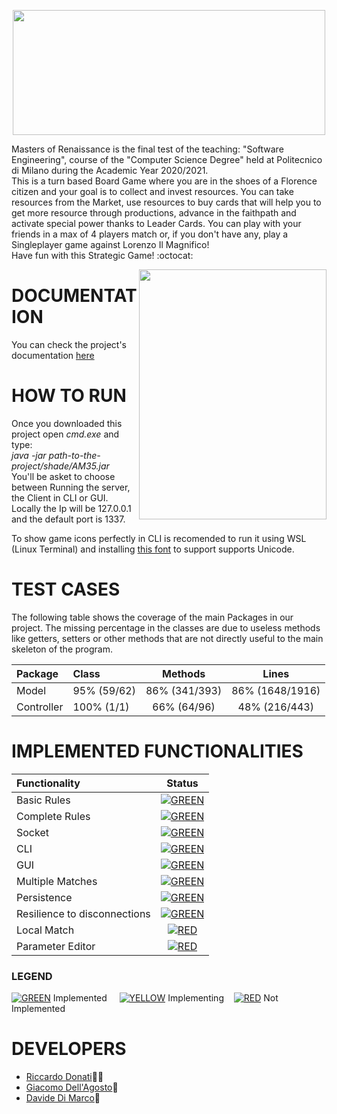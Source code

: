 <p align="center">
  <img src="https://i.imgur.com/dEBlhTL.png" width=500 height=200 px />
</p>

Masters of Renaissance is the final test of the teaching: "Software Engineering", course of the "Computer Science Degree" held at Politecnico di Milano during the Academic Year 2020/2021. <br>
This is a turn based Board Game where you are in the shoes of a Florence citizen and your goal is to collect and invest resources. You can take resources from the Market, use resources to buy cards that will help you to get more resource through productions, advance in the faithpath and activate special power thanks to Leader Cards.
You can play with your friends in a max of 4 players match or, if you don't have any, play a Singleplayer game against Lorenzo Il Magnifico! <br>
Have fun with this Strategic Game! :octocat:

<img src="https://cdn.discordapp.com/attachments/768097148477898822/859528426556620820/ciccia.jpg" width=300px height=400px align="right" />

#               DOCUMENTATION

You can check the project's documentation [here](https://riccardo-donati.github.io/)

#               HOW TO RUN

Once you downloaded this project open _cmd.exe_ and type:<br> _java -jar path-to-the-project/shade/AM35.jar_ <br>
You'll be asket to choose between Running the server, the Client in CLI or GUI.
Locally the Ip will be 127.0.0.1 and the default port is 1337. <br>

To show game icons perfectly in CLI is recomended to run it using WSL (Linux Terminal) and installing [this font](https://github.com/ingconti/W10JavaCLI/tree/master/font) to support supports Unicode.

# 						  TEST CASES

The following table shows the coverage of the main Packages in our project. The missing percentage in the classes are due to useless methods like getters, setters or other methods that are not directly useful to the main skeleton of the program. 

| Package | Class | Methods | Lines |
 |:-----------------------|:------------------|:------------------------------------:|:-------------:|
 | Model | 95% (59/62) | 86% (341/393) | 86% (1648/1916) |
 | Controller | 100% (1/1) | 66% (64/96) | 48% (216/443) | 

# 						  IMPLEMENTED FUNCTIONALITIES
| Functionality | Status |
|:--------------|:------:|
| Basic Rules | [![GREEN](http://placehold.it/15/44bb44/44bb44)](https://github.com/riccardo-donati/ingswAM2021-Donati-DiMarco-DellAgosto/tree/master/src/main/java/it/polimi/ingsw/model) |
| Complete Rules | [![GREEN](http://placehold.it/15/44bb44/44bb44)](https://github.com/riccardo-donati/ingswAM2021-Donati-DiMarco-DellAgosto/tree/master/src/main/java/it/polimi/ingsw/model) |
| Socket | [![GREEN](http://placehold.it/15/44bb44/44bb44)](https://github.com/riccardo-donati/ingswAM2021-Donati-DiMarco-DellAgosto/tree/master/src/main/java/it/polimi/ingsw/network/server) |
| CLI | [![GREEN](http://placehold.it/15/44bb44/44bb44)](https://github.com/riccardo-donati/ingswAM2021-Donati-DiMarco-DellAgosto/tree/master/src/main/java/it/polimi/ingsw/network/client/CLI) |
| GUI | [![GREEN](http://placehold.it/15/44bb44/44bb44)](https://github.com/riccardo-donati/ingswAM2021-Donati-DiMarco-DellAgosto/tree/master/src/main/java/it/polimi/ingsw/network/client/GUI) |
| Multiple Matches | [![GREEN](http://placehold.it/15/44bb44/44bb44)](https://github.com/riccardo-donati/ingswAM2021-Donati-DiMarco-DellAgosto/blob/master/src/main/java/it/polimi/ingsw/network/server/Server.java) |
| Persistence | [![GREEN](http://placehold.it/15/44bb44/44bb44)](https://github.com/riccardo-donati/ingswAM2021-Donati-DiMarco-DellAgosto/tree/master/src/main/java/it/polimi/ingsw/network/server) |
| Resilience to disconnections | [![GREEN](http://placehold.it/15/44bb44/44bb44)](https://github.com/riccardo-donati/ingswAM2021-Donati-DiMarco-DellAgosto/tree/master/src/main/java/it/polimi/ingsw/network/server) |
| Local Match | [![RED](http://placehold.it/15/f03c15/f03c15)]() |
| Parameter Editor | [![RED](http://placehold.it/15/f03c15/f03c15)](https://media-cldnry.s-nbcnews.com/image/upload/t_focal-760x428,f_auto,q_auto:best/MSNBC/Components/Video/201609/a_ov_Pepe_160928.jpg) |

### LEGEND
[![GREEN](http://placehold.it/15/44bb44/44bb44)]() Implemented	&nbsp;&nbsp;&nbsp;&nbsp;[![YELLOW](http://placehold.it/15/ffdd00/ffdd00)]() Implementing&nbsp;&nbsp;&nbsp;&nbsp;[![RED](http://placehold.it/15/f03c15/f03c15)]() Not Implemented 



#						  DEVELOPERS
* [Riccardo Donati](https://github.com/riccardo-donati):man_with_turban:
* [Giacomo Dell'Agosto](https://github.com/GiacomoDA):underage:
* [Davide Di Marco](https://github.com/Davidedm99):ribbon:

